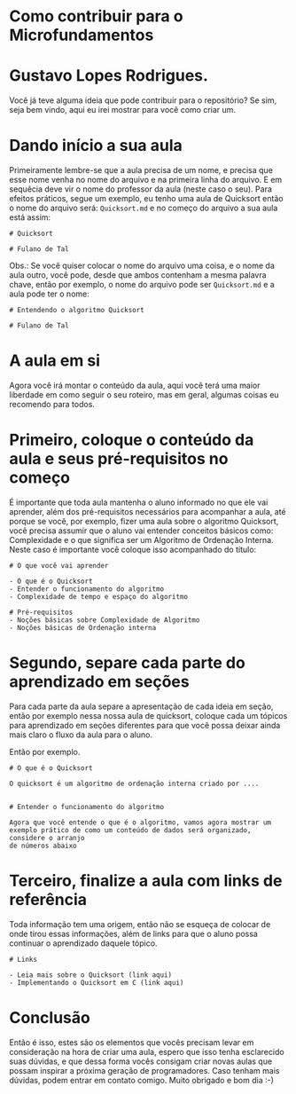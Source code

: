 # Como contribuir para o Microfundamentos

# Gustavo Lopes Rodrigues.

Você já teve alguma ideia que pode contribuir para o repositório? Se sim, seja bem vindo, aqui eu irei mostrar para você como criar 
um. 

# Dando início a sua aula

Primeiramente lembre-se que a aula precisa de um nome, e precisa que esse nome venha no nome do arquivo e na primeira linha do arquivo. E em sequêcia deve
vir o nome do professor da aula (neste caso o seu). Para efeitos práticos, segue um exemplo, eu tenho uma aula de Quicksort então o 
nome do arquivo será: ```Quicksort.md``` e no começo do arquivo a sua aula está assim:

```
# Quicksort

# Fulano de Tal
```
Obs.: Se você quiser colocar o nome do arquivo uma coisa, e o nome da aula outro, você pode, desde que ambos contenham a mesma palavra chave, então
por exemplo, o nome do arquivo pode ser ```Quicksort.md``` e a aula pode ter o nome:

```
# Entendendo o algoritmo Quicksort

# Fulano de Tal

```

# A aula em si

Agora você irá montar o conteúdo da aula, aqui você terá uma maior liberdade em como seguir o seu roteiro, mas em geral, algumas coisas eu recomendo para 
todos.

# Primeiro, coloque o conteúdo da aula e seus pré-requisitos no começo

É importante que toda aula mantenha o aluno informado no que ele vai aprender, além dos pré-requisitos necessários para acompanhar a aula, até porque
se você, por exemplo, fizer uma aula sobre o algoritmo Quicksort, você precisa assumir que o aluno vai entender conceitos básicos como: Complexidade e 
o que significa ser um Algoritmo de Ordenação Interna. Neste caso é importante você coloque isso acompanhado do título:

```
# O que você vai aprender

- O que é o Quicksort
- Entender o funcionamento do algoritmo 
- Complexidade de tempo e espaço do algoritmo

# Pré-requisitos
- Noções básicas sobre Complexidade de Algoritmo
- Noções básicas de Ordenação interna
```

# Segundo, separe cada parte do aprendizado em seções

Para cada parte da aula separe a apresentação de cada ideia em seção, então por exemplo nessa nossa aula de quicksort, coloque cada um tópicos para
aprendizado em seções diferentes para que você possa deixar ainda mais claro o fluxo da aula para o aluno.

Então por exemplo.


```
# O que é o Quicksort

O quicksort é um algoritmo de ordenação interna criado por ....


# Entender o funcionamento do algoritmo

Agora que você entende o que é o algoritmo, vamos agora mostrar um exemplo prático de como um conteúdo de dados será organizado, considere o arranjo 
de números abaixo

``` 

# Terceiro, finalize a aula com links de referência

Toda informação tem uma origem, então não se esqueça de colocar de onde tirou essas informações, além de links para que o aluno possa continuar
o aprendizado daquele tópico.

```
# Links

- Leia mais sobre o Quicksort (link aqui)
- Implementando o Quicksort em C (link aqui)

``` 

# Conclusão

Então é isso, estes são os elementos que vocês precisam levar em consideração na hora de criar uma aula, espero que isso tenha esclarecido suas dúvidas,
e que dessa forma vocês consigam criar novas aulas que possam inspirar a próxima geração de programadores. Caso tenham mais dúvidas, podem entrar em contato
comigo. Muito obrigado e bom dia :-)
